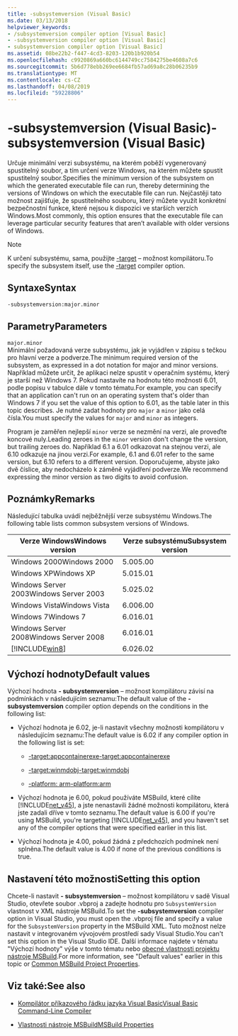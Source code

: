 ```yaml
---
title: -subsystemversion (Visual Basic)
ms.date: 03/13/2018
helpviewer_keywords:
- /subsystemversion compiler option [Visual Basic]
- -subsystemversion compiler option [Visual Basic]
- subsystemversion compiler option [Visual Basic]
ms.assetid: 08be22b2-f447-4cd3-8203-120b1b920b54
ms.openlocfilehash: c9920869a660bc6144749cc7584275be4608a7c6
ms.sourcegitcommit: 5b6d778ebb269ee6684fb57ad69a8c28b06235b9
ms.translationtype: MT
ms.contentlocale: cs-CZ
ms.lasthandoff: 04/08/2019
ms.locfileid: "59228806"
---
```

# <a name="-subsystemversion-visual-basic"></a><span data-ttu-id="c99c1-102">-subsystemversion (Visual Basic)</span><span class="sxs-lookup"><span data-stu-id="c99c1-102">-subsystemversion (Visual Basic)</span></span>
<span data-ttu-id="c99c1-103">Určuje minimální verzi subsystému, na kterém poběží vygenerovaný spustitelný soubor, a tím určení verze Windows, na kterém můžete spustit spustitelný soubor.</span><span class="sxs-lookup"><span data-stu-id="c99c1-103">Specifies the minimum version of the subsystem on which the generated executable file can run, thereby determining the versions of Windows on which the executable file can run.</span></span> <span data-ttu-id="c99c1-104">Nejčastěji tato možnost zajišťuje, že spustitelného souboru, který můžete využít konkrétní bezpečnostní funkce, které nejsou k dispozici ve starších verzích Windows.</span><span class="sxs-lookup"><span data-stu-id="c99c1-104">Most commonly, this option ensures that the executable file can leverage particular security features that aren’t available with older versions of Windows.</span></span>  
  
> [!NOTE]
>  <span data-ttu-id="c99c1-105">K určení subsystému, sama, použijte [-target](../../../csharp/language-reference/compiler-options/target-compiler-option.md) – možnost kompilátoru.</span><span class="sxs-lookup"><span data-stu-id="c99c1-105">To specify the subsystem itself, use the [-target](../../../csharp/language-reference/compiler-options/target-compiler-option.md) compiler option.</span></span>  
  
## <a name="syntax"></a><span data-ttu-id="c99c1-106">Syntaxe</span><span class="sxs-lookup"><span data-stu-id="c99c1-106">Syntax</span></span>  
  
```vb  
-subsystemversion:major.minor  
```  
  
## <a name="parameters"></a><span data-ttu-id="c99c1-107">Parametry</span><span class="sxs-lookup"><span data-stu-id="c99c1-107">Parameters</span></span>  
 `major.minor`  
 <span data-ttu-id="c99c1-108">Minimální požadovaná verze subsystému, jak je vyjádřen v zápisu s tečkou pro hlavní verze a podverze.</span><span class="sxs-lookup"><span data-stu-id="c99c1-108">The minimum required version of the subsystem, as expressed in a dot notation for major and minor versions.</span></span> <span data-ttu-id="c99c1-109">Například můžete určit, že aplikaci nelze spustit v operačním systému, který je starší než Windows 7. Pokud nastavíte na hodnotu této možnosti 6.01, podle popisu v tabulce dále v tomto tématu.</span><span class="sxs-lookup"><span data-stu-id="c99c1-109">For example, you can specify that an application can't run on an operating system that's older than Windows 7 if you set the value of this option to 6.01, as the table later in this topic describes.</span></span> <span data-ttu-id="c99c1-110">Je nutné zadat hodnoty pro `major` a `minor` jako celá čísla.</span><span class="sxs-lookup"><span data-stu-id="c99c1-110">You must specify the values for `major` and `minor` as integers.</span></span>  
  
 <span data-ttu-id="c99c1-111">Program je zaměřen nejlepší `minor` verze se nezmění na verzi, ale proveďte koncové nuly.</span><span class="sxs-lookup"><span data-stu-id="c99c1-111">Leading zeroes in the `minor` version don't change the version, but trailing zeroes do.</span></span> <span data-ttu-id="c99c1-112">Například 6.1 a 6.01 odkazovat na stejnou verzi, ale 6.10 odkazuje na jinou verzi.</span><span class="sxs-lookup"><span data-stu-id="c99c1-112">For example, 6.1 and 6.01 refer to the same version, but 6.10 refers to a different version.</span></span> <span data-ttu-id="c99c1-113">Doporučujeme, abyste jako dvě číslice, aby nedocházelo k záměně vyjádření podverze.</span><span class="sxs-lookup"><span data-stu-id="c99c1-113">We recommend expressing the minor version as two digits to avoid confusion.</span></span>  
  
## <a name="remarks"></a><span data-ttu-id="c99c1-114">Poznámky</span><span class="sxs-lookup"><span data-stu-id="c99c1-114">Remarks</span></span>  
 <span data-ttu-id="c99c1-115">Následující tabulka uvádí nejběžnější verze subsystému Windows.</span><span class="sxs-lookup"><span data-stu-id="c99c1-115">The following table lists common subsystem versions of Windows.</span></span>  
  
|<span data-ttu-id="c99c1-116">Verze Windows</span><span class="sxs-lookup"><span data-stu-id="c99c1-116">Windows version</span></span>|<span data-ttu-id="c99c1-117">Verze subsystému</span><span class="sxs-lookup"><span data-stu-id="c99c1-117">Subsystem version</span></span>|  
|---------------------|-----------------------|  
|<span data-ttu-id="c99c1-118">Windows 2000</span><span class="sxs-lookup"><span data-stu-id="c99c1-118">Windows 2000</span></span>|<span data-ttu-id="c99c1-119">5.00</span><span class="sxs-lookup"><span data-stu-id="c99c1-119">5.00</span></span>|  
|<span data-ttu-id="c99c1-120">Windows XP</span><span class="sxs-lookup"><span data-stu-id="c99c1-120">Windows XP</span></span>|<span data-ttu-id="c99c1-121">5.01</span><span class="sxs-lookup"><span data-stu-id="c99c1-121">5.01</span></span>|  
|<span data-ttu-id="c99c1-122">Windows Server 2003</span><span class="sxs-lookup"><span data-stu-id="c99c1-122">Windows Server 2003</span></span>|<span data-ttu-id="c99c1-123">5.02</span><span class="sxs-lookup"><span data-stu-id="c99c1-123">5.02</span></span>|  
|<span data-ttu-id="c99c1-124">Windows Vista</span><span class="sxs-lookup"><span data-stu-id="c99c1-124">Windows Vista</span></span>|<span data-ttu-id="c99c1-125">6.00</span><span class="sxs-lookup"><span data-stu-id="c99c1-125">6.00</span></span>|  
|<span data-ttu-id="c99c1-126">Windows 7</span><span class="sxs-lookup"><span data-stu-id="c99c1-126">Windows 7</span></span>|<span data-ttu-id="c99c1-127">6.01</span><span class="sxs-lookup"><span data-stu-id="c99c1-127">6.01</span></span>|  
|<span data-ttu-id="c99c1-128">Windows Server 2008</span><span class="sxs-lookup"><span data-stu-id="c99c1-128">Windows Server 2008</span></span>|<span data-ttu-id="c99c1-129">6.01</span><span class="sxs-lookup"><span data-stu-id="c99c1-129">6.01</span></span>|  
|[!INCLUDE[win8](~/includes/win8-md.md)]|<span data-ttu-id="c99c1-130">6.02</span><span class="sxs-lookup"><span data-stu-id="c99c1-130">6.02</span></span>|  
  
## <a name="default-values"></a><span data-ttu-id="c99c1-131">Výchozí hodnoty</span><span class="sxs-lookup"><span data-stu-id="c99c1-131">Default values</span></span>  
 <span data-ttu-id="c99c1-132">Výchozí hodnota **- subsystemversion** – možnost kompilátoru závisí na podmínkách v následujícím seznamu:</span><span class="sxs-lookup"><span data-stu-id="c99c1-132">The default value of the **-subsystemversion** compiler option depends on the conditions in the following list:</span></span>  
  
-   <span data-ttu-id="c99c1-133">Výchozí hodnota je 6.02, je-li nastavit všechny možnosti kompilátoru v následujícím seznamu:</span><span class="sxs-lookup"><span data-stu-id="c99c1-133">The default value is 6.02 if any compiler option in the following list is set:</span></span>  
  
    -   [<span data-ttu-id="c99c1-134">-target:appcontainerexe</span><span class="sxs-lookup"><span data-stu-id="c99c1-134">-target:appcontainerexe</span></span>](../../../visual-basic/reference/command-line-compiler/target.md)  
  
    -   [<span data-ttu-id="c99c1-135">-target:winmdobj</span><span class="sxs-lookup"><span data-stu-id="c99c1-135">-target:winmdobj</span></span>](../../../visual-basic/reference/command-line-compiler/target.md)  
  
    -   [<span data-ttu-id="c99c1-136">-platform: arm</span><span class="sxs-lookup"><span data-stu-id="c99c1-136">-platform:arm</span></span>](../../../visual-basic/reference/command-line-compiler/platform.md)  
  
-   <span data-ttu-id="c99c1-137">Výchozí hodnota je 6.00, pokud používáte MSBuild, které cílíte [!INCLUDE[net_v45](~/includes/net-v45-md.md)], a jste nenastavili žádné možnosti kompilátoru, která jste zadali dříve v tomto seznamu.</span><span class="sxs-lookup"><span data-stu-id="c99c1-137">The default value is 6.00 if you're using MSBuild, you're targeting [!INCLUDE[net_v45](~/includes/net-v45-md.md)], and you haven't set any of the compiler options that were specified earlier in this list.</span></span>  
  
-   <span data-ttu-id="c99c1-138">Výchozí hodnota je 4.00, pokud žádná z předchozích podmínek není splněna.</span><span class="sxs-lookup"><span data-stu-id="c99c1-138">The default value is 4.00 if none of the previous conditions is true.</span></span>  
  
## <a name="setting-this-option"></a><span data-ttu-id="c99c1-139">Nastavení této možnosti</span><span class="sxs-lookup"><span data-stu-id="c99c1-139">Setting this option</span></span>  
 <span data-ttu-id="c99c1-140">Chcete-li nastavit **- subsystemversion** – možnost kompilátoru v sadě Visual Studio, otevřete soubor .vbproj a zadejte hodnotu pro `SubsystemVersion` vlastnost v XML nástroje MSBuild.</span><span class="sxs-lookup"><span data-stu-id="c99c1-140">To set the **-subsystemversion** compiler option in Visual Studio, you must open the .vbproj file and specify a value for the `SubsystemVersion` property in the MSBuild XML.</span></span> <span data-ttu-id="c99c1-141">Tuto možnost nelze nastavit v integrovaném vývojovém prostředí sady Visual Studio.</span><span class="sxs-lookup"><span data-stu-id="c99c1-141">You can't set this option in the Visual Studio IDE.</span></span> <span data-ttu-id="c99c1-142">Další informace najdete v tématu "Výchozí hodnoty" výše v tomto tématu nebo [obecné vlastnosti projektu nástroje MSBuild](/visualstudio/msbuild/common-msbuild-project-properties).</span><span class="sxs-lookup"><span data-stu-id="c99c1-142">For more information, see "Default values" earlier in this topic or [Common MSBuild Project Properties](/visualstudio/msbuild/common-msbuild-project-properties).</span></span>  

## <a name="see-also"></a><span data-ttu-id="c99c1-143">Viz také:</span><span class="sxs-lookup"><span data-stu-id="c99c1-143">See also</span></span>

- [<span data-ttu-id="c99c1-144">Kompilátor příkazového řádku jazyka Visual Basic</span><span class="sxs-lookup"><span data-stu-id="c99c1-144">Visual Basic Command-Line Compiler</span></span>](../../../visual-basic/reference/command-line-compiler/index.md)

- [<span data-ttu-id="c99c1-145">Vlastnosti nástroje MSBuild</span><span class="sxs-lookup"><span data-stu-id="c99c1-145">MSBuild Properties</span></span>](/visualstudio/msbuild/msbuild-properties)
